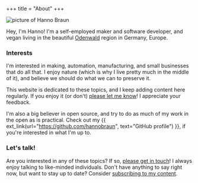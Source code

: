 +++
title = "About"
+++

<img
    class="about"
    src="/about/hanno-braun.jpg"
    alt="picture of Hanno Braun" />

Hey, I'm Hanno! I'm a self-employed maker and software developer, and vegan living in the beautiful [Odenwald](/made-in-odenwald/2.jpg) region in Germany, Europe.

### Interests

I'm interested in making, automation, manufacturing, and small businesses that do all that. I enjoy nature (which is why I live pretty much in the middle of it), and believe we should do what we can to preserve it.

This website is dedicated to these topics, and I keep adding content here regularly. If you enjoy it (or don't) [please let me know](/contact)! I appreciate your feedback.

I'm also a big believer in open source, and try to do as much of my work in the open as is practical. Check out my {{ ext_link(url="https://github.com/hannobraun", text="GitHub profile") }}, if you're interested in what I'm up to.


### Let's talk!

Are you interested in any of these topics? If so, [please get in touch](/contact)! I always enjoy talking to like-minded individuals. Don't have anything to say right now, but want to stay up to date? Consider [subscribing to my content](/subscribe).

